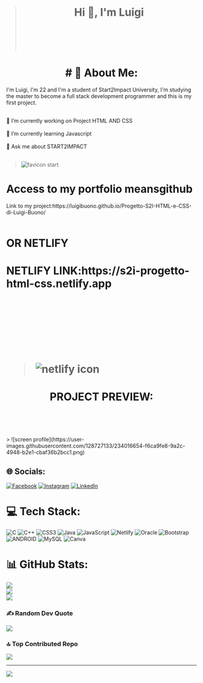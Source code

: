 > <h1 align="center">Hi 👋, I'm Luigi</h1><br><br><br><br>
<h1 align="center"># 💫 About Me:</h1>

<p>
I'm Luigi, I'm 22 and I'm a student of Start2Impact University, I'm studying the master to become a full stack development programmer and this is my first project.<p/><br<<br><br>
🔭 I’m currently working on Project HTML AND CSS<br><br>🌱 I’m currently learning Javascript<br><br>💬 Ask me about START2IMPACT<br><br>

> ![favicon start](https://user-images.githubusercontent.com/128727133/234612178-af727cd1-0aa8-4854-ae43-c97c90159cd7.png)

<h1>                                 Access to my portfolio meansgithub</h1>                          
Link to my project:https://luigibuono.github.io/Progetto-S2I-HTML-e-CSS-di-Luigi-Buono/ <br>
<br>
<h1> OR NETLIFY <h1>
  <p>NETLIFY LINK:https://s2i-progetto-html-css.netlify.app </p><br><br><br><br>
  
  > ![netlify icon](https://user-images.githubusercontent.com/128727133/234612779-db7e7520-a9e8-458f-b08d-fcdf180c94ce.png)

  


<h1 align="center">PROJECT PREVIEW:</h1><br><br><br><br>
> ![screen profile](https://user-images.githubusercontent.com/128727133/234016654-f6ca9fe8-9a2c-4948-b2e1-cbaf36b2bcc1.png)


  


## 🌐 Socials:
[![Facebook](https://img.shields.io/badge/Facebook-%231877F2.svg?logo=Facebook&logoColor=white)](https://facebook.com/https://www.facebook.com/luigi.buono.9250) [![Instagram](https://img.shields.io/badge/Instagram-%23E4405F.svg?logo=Instagram&logoColor=white)](https://instagram.com/https://www.instagram.com/luigi.buono_/) [![LinkedIn](https://img.shields.io/badge/LinkedIn-%230077B5.svg?logo=linkedin&logoColor=white)](https://linkedin.com/in/https://www.linkedin.com/in/luigi-buono-334b73258/) 

# 💻 Tech Stack:
![C](https://img.shields.io/badge/c-%2300599C.svg?style=for-the-badge&logo=c&logoColor=white) ![C++](https://img.shields.io/badge/c++-%2300599C.svg?style=for-the-badge&logo=c%2B%2B&logoColor=white) ![CSS3](https://img.shields.io/badge/css3-%231572B6.svg?style=for-the-badge&logo=css3&logoColor=white) ![Java](https://img.shields.io/badge/java-%23ED8B00.svg?style=for-the-badge&logo=java&logoColor=white) ![JavaScript](https://img.shields.io/badge/javascript-%23323330.svg?style=for-the-badge&logo=javascript&logoColor=%23F7DF1E) ![Netlify](https://img.shields.io/badge/netlify-%23000000.svg?style=for-the-badge&logo=netlify&logoColor=#00C7B7) ![Oracle](https://img.shields.io/badge/Oracle-F80000?style=for-the-badge&logo=oracle&logoColor=white) ![Bootstrap](https://img.shields.io/badge/bootstrap-%23563D7C.svg?style=for-the-badge&logo=bootstrap&logoColor=white) ![ANDROID](https://img.shields.io/badge/android-%2320232a.svg?style=for-the-badge&logo=android&logoColor=%a4c639) ![MySQL](https://img.shields.io/badge/mysql-%2300f.svg?style=for-the-badge&logo=mysql&logoColor=white) ![Canva](https://img.shields.io/badge/Canva-%2300C4CC.svg?style=for-the-badge&logo=Canva&logoColor=white)
# 📊 GitHub Stats:
![](https://github-readme-stats.vercel.app/api?username=luigibuono&theme=algolia&hide_border=false&include_all_commits=false&count_private=false)<br/>
![](https://github-readme-streak-stats.herokuapp.com/?user=luigibuono&theme=algolia&hide_border=false)<br/>
![](https://github-readme-stats.vercel.app/api/top-langs/?username=luigibuono&theme=algolia&hide_border=false&include_all_commits=false&count_private=false&layout=compact)

### ✍️ Random Dev Quote
![](https://quotes-github-readme.vercel.app/api?type=horizontal&theme=merko)

### 🔝 Top Contributed Repo
![](https://github-contributor-stats.vercel.app/api?username=luigibuono&limit=5&theme=dark&combine_all_yearly_contributions=true)

---
[![](https://visitcount.itsvg.in/api?id=luigibuono&icon=0&color=1)](https://visitcount.itsvg.in)

<!-- Proudly created with GPRM ( https://gprm.itsvg.in ) -->
